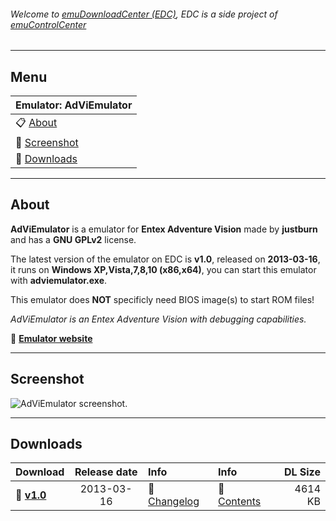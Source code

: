 ###### Welcome to [emuDownloadCenter (EDC)](https://github.com/PhoenixInteractiveNL/emuDownloadCenter/wiki/), EDC is a side project of [emuControlCenter](https://github.com/PhoenixInteractiveNL/emuControlCenter/wiki/)
***
## Menu
| **Emulator: AdViEmulator** |
|:---------|
| :clipboard: [About](#about) |
| :sunrise: [Screenshot](#screenshot) |
| :floppy_disk: [Downloads](#downloads) |
***
## About
**AdViEmulator** is a emulator for **Entex Adventure Vision** made by **justburn** and has a **GNU GPLv2** license.

The latest version of the emulator on EDC is **v1.0**, released on **2013-03-16**, it runs on **Windows XP,Vista,7,8,10 (x86,x64)**, you can start this emulator with **adviemulator.exe**.

This emulator does **NOT** specificly need BIOS image(s) to start ROM files!

_AdViEmulator is an Entex Adventure Vision with debugging capabilities._

:link: [**Emulator website**](https://sourceforge.net/projects/adviemulator/)
***
## Screenshot
![](https://raw.githubusercontent.com/PhoenixInteractiveNL/emuDownloadCenter/master/hooks/adviem/screen.jpg "AdViEmulator screenshot.")
***
## Downloads
| Download | Release date  | Info       | Info       | DL Size    |
|:---------|:-------------:|:-----------|:-----------|-----------:|
| :floppy_disk: [**v1.0**](https://github.com/PhoenixInteractiveNL/edc-repo0002/raw/master/adviem/1.0.7z) | 2013-03-16 | :page_facing_up: [Changelog](https://github.com/PhoenixInteractiveNL/edc-repo0002/blob/master/adviem/1.0_changelog.txt) | :mag_right: [Contents](https://github.com/PhoenixInteractiveNL/edc-repo0002/blob/master/adviem/1.0_contents.txt) | 4614 KB |
